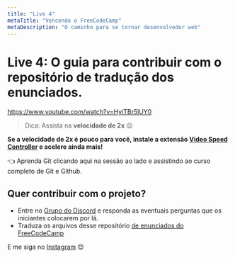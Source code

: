 ```yaml
---
title: "Live 4"
metaTitle: "Vencendo o FreeCodeCamp"
metaDescription: "O caminho para se tornar desenvolvedor web"
---
```


# Live 4: O guia para contribuir com o repositório de tradução dos enunciados.

https://www.youtube.com/watch?v=HyiTBr5lUY0

> Dica: Assista na **velocidade de 2x** 😉

**Se a velocidade de 2x é pouco para você, instale a extensão [Video Speed Controller](http://bit.ly/2YjPJn2) e acelere ainda mais!**

👈 Aprenda Git clicando aqui na sessão ao lado e assistindo ao curso completo de Git e Github.

## Quer contribuir com o projeto?

- Entre no [Grupo do Discord](https://bit.ly/discord-reativa) e responda as eventuais perguntas que os iniciantes colocarem por lá.
- Traduza os arquivos desse repositório [de enunciados do FreeCodeCamp](https://github.com/reativa/traducao-freecodecamp)

E me siga no [Instagram](http://bit.ly/reativa-insta) 😊
